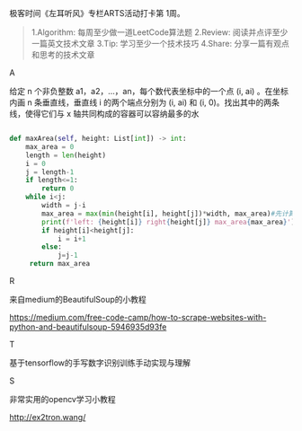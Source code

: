 极客时间《左耳听风》专栏ARTS活动打卡第 1周。

> 1.Algorithm: 每周至少做一道LeetCode算法题 
> 2.Review: 阅读并点评至少一篇英文技术文章 
> 3.Tip: 学习至少一个技术技巧 
> 4.Share: 分享一篇有观点和思考的技术文章

A

给定 n 个非负整数 a1，a2，...，an，每个数代表坐标中的一个点 (i, ai) 。在坐标内画 n 条垂直线，垂直线 i 的两个端点分别为 (i, ai) 和 (i, 0)。找出其中的两条线，使得它们与 x 轴共同构成的容器可以容纳最多的水

```python

def maxArea(self, height: List[int]) -> int:
    max_area = 0
    length = len(height)
    i = 0
    j = length-1
    if length<=1:
        return 0
    while i<j:
        width = j-i
        max_area = max(min(height[i], height[j])*width, max_area)#先计算后“交换”
        print(f'left: {height[i]} right{height[j]} max_area{max_area}')
        if height[i]<height[j]:
            i = i+1
        else:
            j=j-1
     return max_area
```

R

来自medium的BeautifulSoup的小教程

https://medium.com/free-code-camp/how-to-scrape-websites-with-python-and-beautifulsoup-5946935d93fe

T

基于tensorflow的手写数字识别训练手动实现与理解

S

非常实用的opencv学习小教程

http://ex2tron.wang/


